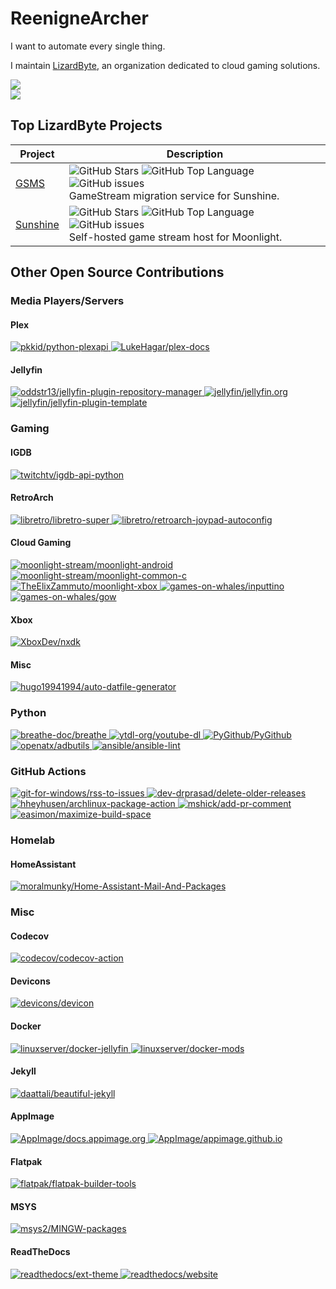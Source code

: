 # ReenigneArcher

I want to automate every single thing.

I maintain [LizardByte](https://github.com/LizardByte), an organization dedicated to cloud gaming solutions.

<picture>
  <source
    srcset="https://github-readme-stats.vercel.app/api?username=reenignearcher&show_icons=true&icon_color=fb8c00&title_color=fb8c00&hide=stars&theme=dark&text_color=ffffff"
    media="(prefers-color-scheme: dark)"
  />
  <source
    srcset="https://github-readme-stats.vercel.app/api?username=reenignearcher&show_icons=true&icon_color=fb8c00&title_color=fb8c00&hide=stars&text_color=000000"
    media="(prefers-color-scheme: light), (prefers-color-scheme: no-preference)"
  />
  <img src="https://github-readme-stats.vercel.app/api?username=reenignearcher&show_icons=true&icon_color=fb8c00&title_color=fb8c00&hide=stars&text_color=000000" />
</picture>
<br>
<picture>
  <source
    srcset="https://streak-stats.demolab.com?user=ReenigneArcher&theme=dark"
    media="(prefers-color-scheme: dark)"
  />
  <source
    srcset="https://streak-stats.demolab.com?user=ReenigneArcher"
    media="(prefers-color-scheme: light), (prefers-color-scheme: no-preference)"
  />
  <img src="https://streak-stats.demolab.com?user=ReenigneArcher" />
</picture>

## Top LizardByte Projects

| Project                                            | Description                                                                                                                                                                                                                                                                                                                                                                                                                                      |
|----------------------------------------------------|--------------------------------------------------------------------------------------------------------------------------------------------------------------------------------------------------------------------------------------------------------------------------------------------------------------------------------------------------------------------------------------------------------------------------------------------------|
| [GSMS](https://github.com/LizardByte/GSMS)         | ![GitHub Stars](https://img.shields.io/github/stars/LizardByte/GSMS?style=for-the-badge)                                 ![GitHub Top Language](https://img.shields.io/github/languages/top/LizardByte/GSMS?style=for-the-badge)                                 ![GitHub issues](https://img.shields.io/github/issues-raw/LizardByte/GSMS?style=for-the-badge)                                 <br> GameStream migration service for Sunshine.  |
| [Sunshine](https://github.com/LizardByte/Sunshine) | ![GitHub Stars](https://img.shields.io/github/stars/LizardByte/Sunshine?style=for-the-badge)                             ![GitHub Top Language](https://img.shields.io/github/languages/top/LizardByte/Sunshine?style=for-the-badge)                             ![GitHub issues](https://img.shields.io/github/issues-raw/LizardByte/Sunshine?style=for-the-badge)                             <br> Self-hosted game stream host for Moonlight. |

## Other Open Source Contributions


### Media Players/Servers

#### Plex

<a href="https://github.com/pkkid/python-plexapi/pulls?q=is%3Apr+author%3AReenigneArcher">
  <img
    alt="pkkid/python-plexapi"
    src="https://img.shields.io/github/issues-search/pkkid/python-plexapi?query=author%3AReenigneArcher%20is%3Apr&style=for-the-badge&logo=plex&label=pkkid/python-plexapi" />
</a>

<a href="https://github.com/LukeHagar/plex-docs/pulls?q=is%3Apr+author%3AReenigneArcher">
  <img
    alt="LukeHagar/plex-docs"
    src="https://img.shields.io/github/issues-search/LukeHagar/plex-docs?query=author%3AReenigneArcher%20is%3Apr&style=for-the-badge&logo=plex&label=LukeHagar/plex-docs" />
</a>

#### Jellyfin

<a href="https://github.com/oddstr13/jellyfin-plugin-repository-manager/pulls?q=is%3Apr+author%3AReenigneArcher">
  <img
    alt="oddstr13/jellyfin-plugin-repository-manager"
    src="https://img.shields.io/github/issues-search/oddstr13/jellyfin-plugin-repository-manager?query=author%3AReenigneArcher%20is%3Apr&style=for-the-badge&logo=jellyfin&label=oddstr13/jellyfin-plugin-repository-manager" />
</a>

<a href="https://github.com/jellyfin/jellyfin.org/pulls?q=is%3Apr+author%3AReenigneArcher">
  <img
    alt="jellyfin/jellyfin.org"
    src="https://img.shields.io/github/issues-search/jellyfin/jellyfin.org?query=author%3AReenigneArcher%20is%3Apr&style=for-the-badge&logo=jellyfin&label=jellyfin/jellyfin.org" />
</a>

<a href="https://github.com/jellyfin/jellyfin-plugin-template/pulls?q=is%3Apr+author%3AReenigneArcher">
  <img
    alt="jellyfin/jellyfin-plugin-template"
    src="https://img.shields.io/github/issues-search/jellyfin/jellyfin-plugin-template?query=author%3AReenigneArcher%20is%3Apr&style=for-the-badge&logo=jellyfin&label=jellyfin/jellyfin-plugin-template" />
</a>


### Gaming

#### IGDB

<a href="https://github.com/twitchtv/igdb-api-python/pulls?q=is%3Apr+author%3AReenigneArcher">
  <img
    alt="twitchtv/igdb-api-python"
    src="https://img.shields.io/github/issues-search/twitchtv/igdb-api-python?query=author%3AReenigneArcher%20is%3Apr&style=for-the-badge&logo=igdb&label=twitchtv/igdb-api-python" />
</a>

#### RetroArch

<a href="https://github.com/libretro/libretro-super/pulls?q=is%3Apr+author%3AReenigneArcher">
  <img
    alt="libretro/libretro-super"
    src="https://img.shields.io/github/issues-search/libretro/libretro-super?query=author%3AReenigneArcher%20is%3Apr&style=for-the-badge&logo=retroarch&label=libretro/libretro-super" />
</a>

<a href="https://github.com/libretro/retroarch-joypad-autoconfig/pulls?q=is%3Apr+author%3AReenigneArcher">
  <img
    alt="libretro/retroarch-joypad-autoconfig"
    src="https://img.shields.io/github/issues-search/libretro/retroarch-joypad-autoconfig?query=author%3AReenigneArcher%20is%3Apr&style=for-the-badge&logo=retroarch&label=libretro/retroarch-joypad-autoconfig" />
</a>

#### Cloud Gaming

<a href="https://github.com/moonlight-stream/moonlight-android/pulls?q=is%3Apr+author%3AReenigneArcher">
  <img
    alt="moonlight-stream/moonlight-android"
    src="https://img.shields.io/github/issues-search/moonlight-stream/moonlight-android?query=author%3AReenigneArcher%20is%3Apr&style=for-the-badge&logo=android%20studio&label=moonlight-stream/moonlight-android" />
</a>

<a href="https://github.com/moonlight-common-c/moonlight-common-c/pulls?q=is%3Apr+author%3AReenigneArcher">
  <img
    alt="moonlight-stream/moonlight-common-c"
    src="https://img.shields.io/github/issues-search/moonlight-stream/moonlight-common-c?query=author%3AReenigneArcher%20is%3Apr&style=for-the-badge&logo=github&label=moonlight-stream/moonlight-common-c" />
</a>

<a href="https://github.com/TheElixZammuto/moonlight-xbox/pulls?q=is%3Apr+author%3AReenigneArcher">
  <img
    alt="TheElixZammuto/moonlight-xbox"
    src="https://img.shields.io/github/issues-search/TheElixZammuto/moonlight-xbox?query=author%3AReenigneArcher%20is%3Apr&style=for-the-badge&logo=github&label=TheElixZammuto/moonlight-xbox" />
</a>

<a href="https://github.com/games-on-whales/inputtino/pulls?q=is%3Apr+author%3AReenigneArcher">
  <img
    alt="games-on-whales/inputtino"
    src="https://img.shields.io/github/issues-search/games-on-whales/inputtino?query=author%3AReenigneArcher%20is%3Apr&style=for-the-badge&logo=docker&label=games-on-whales/inputtino" />
</a>

<a href="https://github.com/games-on-whales/gow/pulls?q=is%3Apr+author%3AReenigneArcher">
  <img
    alt="games-on-whales/gow"
    src="https://img.shields.io/github/issues-search/games-on-whales/gow?query=author%3AReenigneArcher%20is%3Apr&style=for-the-badge&logo=docker&label=games-on-whales/gow" />
</a>

#### Xbox

<a href="https://github.com/XboxDev/nxdk/pulls?q=is%3Apr+author%3AReenigneArcher">
  <img
    alt="XboxDev/nxdk"
    src="https://img.shields.io/github/issues-search/XboxDev/nxdk?query=author%3AReenigneArcher%20is%3Apr&style=for-the-badge&logo=github&label=XboxDev/nxdk" />
</a>

#### Misc

<a href="https://github.com/hugo19941994/auto-datfile-generator/pulls?q=is%3Apr+author%3AReenigneArcher">
  <img
    alt="hugo19941994/auto-datfile-generator"
    src="https://img.shields.io/github/issues-search/hugo19941994/auto-datfile-generator?query=author%3AReenigneArcher%20is%3Apr&style=for-the-badge&logo=github&label=hugo19941994/auto-datfile-generator" />
</a>


### Python

<a href="https://github.com/breathe-doc/breathe/pulls?q=is%3Apr+author%3AReenigneArcher">
  <img
    alt="breathe-doc/breathe"
    src="https://img.shields.io/github/issues-search/breathe-doc/breathe?query=author%3AReenigneArcher%20is%3Apr&style=for-the-badge&logo=sphinx&label=breathe-doc/breathe" />
</a>

<a href="https://github.com/ytdl-org/youtube-dl/pulls?q=is%3Apr+author%3AReenigneArcher">
  <img
    alt="ytdl-org/youtube-dl"
    src="https://img.shields.io/github/issues-search/ytdl-org/youtube-dl?query=author%3AReenigneArcher%20is%3Apr&style=for-the-badge&logo=youtube&label=ytdl-org/youtube-dl" />
</a>

<a href="https://github.com/PyGithub/PyGithub/pulls?q=is%3Apr+author%3AReenigneArcher">
  <img
    alt="PyGithub/PyGithub"
    src="https://img.shields.io/github/issues-search/PyGithub/PyGithub?query=author%3AReenigneArcher%20is%3Apr&style=for-the-badge&logo=github&label=PyGithub/PyGithub" />
</a>

<a href="https://github.com/openatx/adbutils/pulls?q=is%3Apr+author%3AReenigneArcher">
  <img
    alt="openatx/adbutils"
    src="https://img.shields.io/github/issues-search/openatx/adbutils?query=author%3AReenigneArcher%20is%3Apr&style=for-the-badge&logo=android&label=openatx/adbutils" />
</a>

<a href="https://github.com/ansible/ansible-lint/pulls?q=is%3Apr+author%3AReenigneArcher">
  <img
    alt="ansible/ansible-lint"
    src="https://img.shields.io/github/issues-search/ansible/ansible-lint?query=author%3AReenigneArcher%20is%3Apr&style=for-the-badge&logo=ansible&label=ansible/ansible-lint" />
</a>


### GitHub Actions

<a href="https://github.com/git-for-windows/rss-to-issues/pull/pulls?q=is%3Apr+author%3AReenigneArcher">
  <img
    alt="git-for-windows/rss-to-issues"
    src="https://img.shields.io/github/issues-search/git-for-windows/rss-to-issues?query=author%3AReenigneArcher%20is%3Apr&style=for-the-badge&logo=git&label=git-for-windows/rss-to-issues" />
</a>

<a href="https://github.com/dev-drprasad/delete-older-releases/pulls?q=is%3Apr+author%3AReenigneArcher">
  <img
    alt="dev-drprasad/delete-older-releases"
    src="https://img.shields.io/github/issues-search/dev-drprasad/delete-older-releases?query=author%3AReenigneArcher%20is%3Apr&style=for-the-badge&logo=github-actions&label=dev-drprasad/delete-older-releases" />
</a>

<a href="https://github.com/heyhusen/archlinux-package-action/pulls?q=is%3Apr+author%3AReenigneArcher">
  <img
    alt="hheyhusen/archlinux-package-action"
    src="https://img.shields.io/github/issues-search/heyhusen/archlinux-package-action?query=author%3AReenigneArcher%20is%3Apr&style=for-the-badge&logo=archlinux&label=heyhusen/archlinux-package-action" />
</a>

<a href="https://github.com/mshick/add-pr-comment/pulls?q=is%3Apr+author%3AReenigneArcher">
  <img
    alt="mshick/add-pr-comment"
    src="https://img.shields.io/github/issues-search/mshick/add-pr-comment?query=author%3AReenigneArcher%20is%3Apr&style=for-the-badge&logo=github-actions&label=mshick/add-pr-comment" />
</a>

<a href="https://github.com/easimon/maximize-build-space/pulls?q=is%3Apr+author%3AReenigneArcher">
  <img
    alt="easimon/maximize-build-space"
    src="https://img.shields.io/github/issues-search/easimon/maximize-build-space?query=author%3AReenigneArcher%20is%3Apr&style=for-the-badge&logo=github-actions&label=easimon/maximize-build-space" />
</a>


### Homelab

#### HomeAssistant

<a href="https://github.com/moralmunky/Home-Assistant-Mail-And-Packages/pulls?q=is%3Apr+author%3AReenigneArcher">
  <img
    alt="moralmunky/Home-Assistant-Mail-And-Packages"
    src="https://img.shields.io/github/issues-search/moralmunky/Home-Assistant-Mail-And-Packages?query=author%3AReenigneArcher%20is%3Apr&style=for-the-badge&logo=homeassistant&label=moralmunky/Home-Assistant-Mail-And-Packages" />
</a>


### Misc

#### Codecov

<a href="https://github.com/codecov/codecov-action/pulls?q=is%3Apr+author%3AReenigneArcher">
  <img
    alt="codecov/codecov-action"
    src="https://img.shields.io/github/issues-search/codecov/codecov-action?query=author%3AReenigneArcher%20is%3Apr&style=for-the-badge&logo=codecov&label=codecov/codecov-action" />
</a>

#### Devicons

<a href="https://github.com/devicons/devicon/pulls?q=is%3Apr+author%3AReenigneArcher">
  <img
    alt="devicons/devicon"
    src="https://img.shields.io/github/issues-search/devicons/devicon?query=author%3AReenigneArcher%20is%3Apr&style=for-the-badge&logo=github&label=devicons/devicon" />
</a>

#### Docker

<a href="https://github.com/linuxserver/docker-jellyfin/pulls?q=is%3Apr+author%3AReenigneArcher">
  <img
    alt="linuxserver/docker-jellyfin"
    src="https://img.shields.io/github/issues-search/linuxserver/docker-jellyfin?query=author%3AReenigneArcher%20is%3Apr&style=for-the-badge&logo=docker&label=linuxserver/docker-jellyfin" />
</a>

<a href="https://github.com/linuxserver/docker-mods/pulls?q=is%3Apr+author%3AReenigneArcher">
  <img
    alt="linuxserver/docker-mods"
    src="https://img.shields.io/github/issues-search/linuxserver/docker-mods?query=author%3AReenigneArcher%20is%3Apr&style=for-the-badge&logo=docker&label=linuxserver/docker-mods" />
</a>

#### Jekyll

<a href="https://github.com/daattali/beautiful-jekyll/pulls?q=is%3Apr+author%3AReenigneArcher">
  <img
    alt="daattali/beautiful-jekyll"
    src="https://img.shields.io/github/issues-search/daattali/beautiful-jekyll?query=author%3AReenigneArcher%20is%3Apr&style=for-the-badge&logo=jekyll&label=daattali/beautiful-jekyll" />
</a>

#### AppImage

<a href="https://github.com/AppImage/docs.appimage.org/pulls?q=is%3Apr+author%3AReenigneArcher">
  <img
    alt="AppImage/docs.appimage.org"
    src="https://img.shields.io/github/issues-search/AppImage/docs.appimage.org?query=author%3AReenigneArcher%20is%3Apr&style=for-the-badge&logo=linux&label=AppImage/docs.appimage.org" />
</a>

<a href="https://github.com/AppImage/appimage.github.io/pulls?q=is%3Apr+author%3AReenigneArcher">
  <img
    alt="AppImage/appimage.github.io"
    src="https://img.shields.io/github/issues-search/AppImage/appimage.github.io?query=author%3AReenigneArcher%20is%3Apr&style=for-the-badge&logo=linux&label=AppImage/appimage.github.io" />
</a>

#### Flatpak

<a href="https://github.com/flatpak/flatpak-builder-tools/pulls?q=is%3Apr+author%3AReenigneArcher">
  <img
    alt="flatpak/flatpak-builder-tools"
    src="https://img.shields.io/github/issues-search/flatpak/flatpak-builder-tools?query=author%3AReenigneArcher%20is%3Apr&style=for-the-badge&logo=linux&label=flatpak/flatpak-builder-tools" />
</a>

#### MSYS

<a href="https://github.com/msys2/MINGW-packages/pulls?q=is%3Apr+author%3AReenigneArcher">
  <img
    alt="msys2/MINGW-packages"
    src="https://img.shields.io/github/issues-search/msys2/MINGW-packages?query=author%3AReenigneArcher%20is%3Apr&style=for-the-badge&logo=github&label=msys2/MINGW-packages" />
</a>

#### ReadTheDocs

<a href="https://github.com/readthedocs/ext-theme/pulls?q=is%3Apr+author%3AReenigneArcher">
  <img
    alt="readthedocs/ext-theme"
    src="https://img.shields.io/github/issues-search/readthedocs/ext-theme?query=author%3AReenigneArcher%20is%3Apr&style=for-the-badge&logo=readthedocs&label=readthedocs/ext-theme" />
</a>

<a href="https://github.com/readthedocs/website/pulls?q=is%3Apr+author%3AReenigneArcher">
  <img
    alt="readthedocs/website"
    src="https://img.shields.io/github/issues-search/readthedocs/website?query=author%3AReenigneArcher%20is%3Apr&style=for-the-badge&logo=readthedocs&label=readthedocs/website" />
</a>
